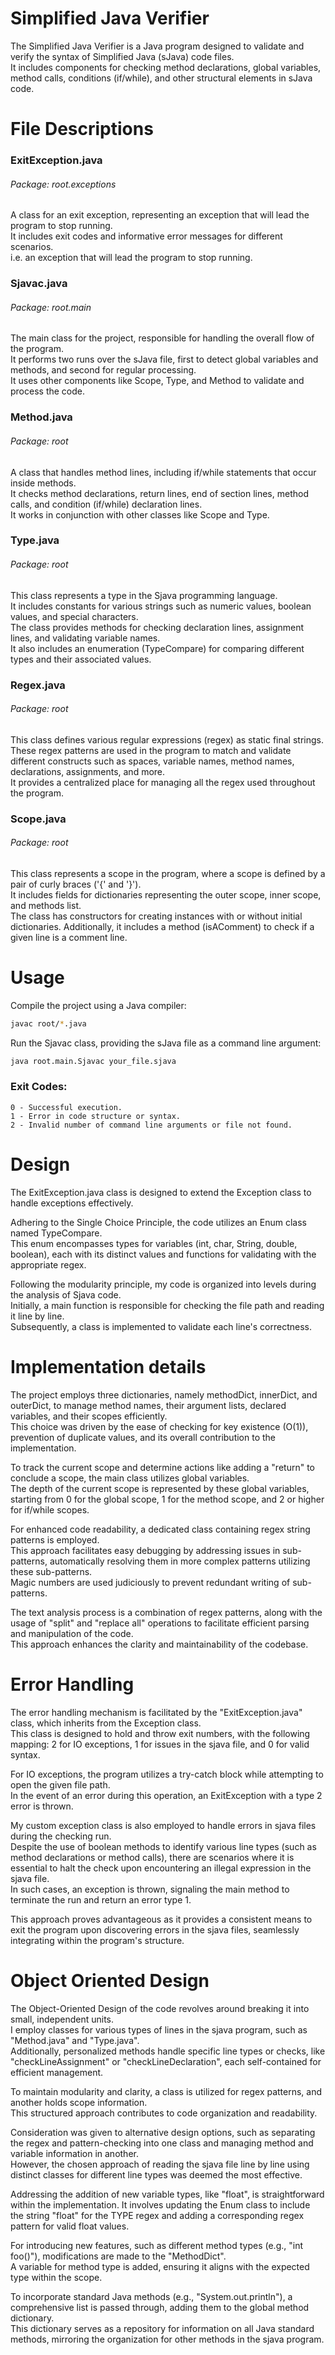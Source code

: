 # Simplified Java Verifier

The Simplified Java Verifier is a Java program designed to validate and verify the syntax of Simplified Java (sJava) code files.\
It includes components for checking method declarations, global variables, method calls, conditions (if/while), and other structural elements in sJava code.


# File Descriptions

### ExitException.java
###### Package: root.exceptions
A class for an exit exception, representing an exception that will lead the program to stop running.\
It includes exit codes and informative error messages for different scenarios.\
i.e. an exception that will lead the program to stop running.

### Sjavac.java
###### Package: root.main
The main class for the project, responsible for handling the overall flow of the program.\
It performs two runs over the sJava file, first to detect global variables and methods, and second for regular processing.\
It uses other components like Scope, Type, and Method to validate and process the code.

### Method.java
###### Package: root
A class that handles method lines, including if/while statements that occur inside methods.\
It checks method declarations, return lines, end of section lines, method calls, and condition (if/while) declaration lines.\
It works in conjunction with other classes like Scope and Type.

### Type.java
###### Package: root
This class represents a type in the Sjava programming language.\
It includes constants for various strings such as numeric values, boolean values, and special characters.\
The class provides methods for checking declaration lines, assignment lines, and validating variable names.\
It also includes an enumeration (TypeCompare) for comparing different types and their associated values.

### Regex.java
###### Package: root
This class defines various regular expressions (regex) as static final strings.\
These regex patterns are used in the program to match and validate different constructs such as spaces, variable names, method names, declarations, assignments, and more.\
It provides a centralized place for managing all the regex used throughout the program.

### Scope.java
###### Package: root
This class represents a scope in the program, where a scope is defined by a pair of curly braces ('{' and '}').\
It includes fields for dictionaries representing the outer scope, inner scope, and methods list.\
The class has constructors for creating instances with or without initial dictionaries. Additionally, it includes a method (isAComment) to check if a given line is a comment line.


# Usage

Compile the project using a Java compiler:

```sh
javac root/*.java
```

Run the Sjavac class, providing the sJava file as a command line argument:

```sh
java root.main.Sjavac your_file.sjava
```

### Exit Codes:
```
0 - Successful execution.
1 - Error in code structure or syntax.
2 - Invalid number of command line arguments or file not found.
```


# Design

The ExitException.java class is designed to extend the Exception class to handle exceptions effectively.

Adhering to the Single Choice Principle, the code utilizes an Enum class named TypeCompare.\
This enum encompasses types for variables (int, char, String, double, boolean), each with its distinct values and functions for validating with the appropriate regex.

Following the modularity principle, my code is organized into levels during the analysis of Sjava code.\
Initially, a main function is responsible for checking the file path and reading it line by line.\
Subsequently, a class is implemented to validate each line's correctness.


# Implementation details

The project employs three dictionaries, namely methodDict, innerDict, and outerDict, to manage method names, their argument lists, declared variables, and their scopes efficiently.\
This choice was driven by the ease of checking for key existence (O(1)), prevention of duplicate values, and its overall contribution to the implementation.

To track the current scope and determine actions like adding a "return" to conclude a scope, the main class utilizes global variables.\
The depth of the current scope is represented by these global variables, starting from 0 for the global scope, 1 for the method scope, and 2 or higher for if/while scopes.

For enhanced code readability, a dedicated class containing regex string patterns is employed.\
This approach facilitates easy debugging by addressing issues in sub-patterns, automatically resolving them in more complex patterns utilizing these sub-patterns.\
Magic numbers are used judiciously to prevent redundant writing of sub-patterns.

The text analysis process is a combination of regex patterns, along with the usage of "split" and "replace all" operations to facilitate efficient parsing and manipulation of the code.\
This approach enhances the clarity and maintainability of the codebase.


# Error Handling

The error handling mechanism is facilitated by the "ExitException.java" class, which inherits from the Exception class.\
This class is designed to hold and throw exit numbers, with the following mapping: 2 for IO exceptions, 1 for issues in the sjava file, and 0 for valid syntax.

For IO exceptions, the program utilizes a try-catch block while attempting to open the given file path.\
In the event of an error during this operation, an ExitException with a type 2 error is thrown.

My custom exception class is also employed to handle errors in sjava files during the checking run.\
Despite the use of boolean methods to identify various line types (such as method declarations or method calls), 
there are scenarios where it is essential to halt the check upon encountering an illegal expression in the sjava file.\
In such cases, an exception is thrown, signaling the main method to terminate the run and return an error type 1.

This approach proves advantageous as it provides a consistent means to exit the program upon discovering errors in the sjava files, seamlessly integrating within the program's structure.


# Object Oriented Design

The Object-Oriented Design of the code revolves around breaking it into small, independent units.\
I employ classes for various types of lines in the sjava program, such as "Method.java" and "Type.java".\
Additionally, personalized methods handle specific line types or checks, like "checkLineAssignment" or "checkLineDeclaration", each self-contained for efficient management.

To maintain modularity and clarity, a class is utilized for regex patterns, and another holds scope information.\
This structured approach contributes to code organization and readability.

Consideration was given to alternative design options, such as separating the regex and pattern-checking into one class and managing method and variable information in another.\
However, the chosen approach of reading the sjava file line by line using distinct classes for different line types was deemed the most effective.

Addressing the addition of new variable types, like "float", is straightforward within the implementation.
It involves updating the Enum class to include the string "float" for the TYPE regex and adding a corresponding regex pattern for valid float values.

For introducing new features, such as different method types (e.g., "int foo()"), modifications are made to the "MethodDict".\
A variable for method type is added, ensuring it aligns with the expected type within the scope.

To incorporate standard Java methods (e.g., "System.out.println"), a comprehensive list is passed through, adding them to the global method dictionary.\
This dictionary serves as a repository for information on all Java standard methods, mirroring the organization for other methods in the sjava program.
